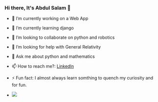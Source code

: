 ### Hi there, It's Abdul Salam 👋

- 🔭 I’m currently working on a Web App
- 🌱 I’m currently learning django
- 👯 I’m looking to collaborate on python and robotics
- 🤔 I’m looking for help with General Relativity
- 💬 Ask me about python and mathematics
- 📫 How to reach me?: [LinkedIn](https://www.linkedin.com/in/abdulsalamone/)
- ⚡ Fun fact:  I  almost always learn somthing to quench my curiosity and for fun.

- <img src="https://github-readme-stats.vercel.app/api?username=abecus&&show_icons=true&title_color=ffffff&icon_color=bb2acf&text_color=daf7dc&bg_color=191919">
